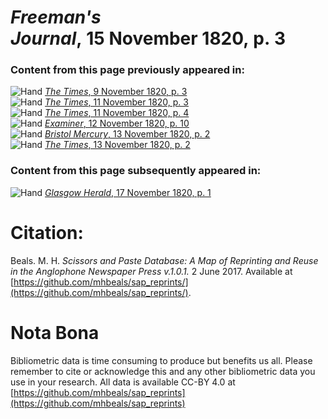 # *Freeman's Journal*, 15 November 1820, p. 3  
  
### Content from this page previously appeared in:  
![Hand](http://scissorsandpaste.net/wp-content/uploads/2017/06/smallhandpointer.png) [*The Times*, 9 November 1820, p. 3](https://mhbeals.github.io/sap_html/The-Times/The-Times-9-November-1820-p-3)  
![Hand](http://scissorsandpaste.net/wp-content/uploads/2017/06/smallhandpointer.png) [*The Times*, 11 November 1820, p. 3](https://mhbeals.github.io/sap_html/The-Times/The-Times-11-November-1820-p-3)  
![Hand](http://scissorsandpaste.net/wp-content/uploads/2017/06/smallhandpointer.png) [*The Times*, 11 November 1820, p. 4](https://mhbeals.github.io/sap_html/The-Times/The-Times-11-November-1820-p-4)  
![Hand](http://scissorsandpaste.net/wp-content/uploads/2017/06/smallhandpointer.png) [*Examiner*, 12 November 1820, p. 10](https://mhbeals.github.io/sap_html/Examiner/Examiner-12-November-1820-p-10)  
![Hand](http://scissorsandpaste.net/wp-content/uploads/2017/06/smallhandpointer.png) [*Bristol Mercury*, 13 November 1820, p. 2](https://mhbeals.github.io/sap_html/Bristol-Mercury/Bristol-Mercury-13-November-1820-p-2)  
![Hand](http://scissorsandpaste.net/wp-content/uploads/2017/06/smallhandpointer.png) [*The Times*, 13 November 1820, p. 2](https://mhbeals.github.io/sap_html/The-Times/The-Times-13-November-1820-p-2)  
  
### Content from this page subsequently appeared in:  
![Hand](http://scissorsandpaste.net/wp-content/uploads/2017/06/smallhandpointer.png) [*Glasgow Herald*, 17 November 1820, p. 1](https://mhbeals.github.io/sap_html/Glasgow-Herald/Glasgow-Herald-17-November-1820-p-1)  


# Citation: 

Beals. M. H. *Scissors and Paste Database: A Map of Reprinting and Reuse in the Anglophone Newspaper Press v.1.0.1.* 2 June 2017. Available at [https://github.com/mhbeals/sap_reprints/](https://github.com/mhbeals/sap_reprints/). 

# Nota Bona

Bibliometric data is time consuming to produce but benefits us all. Please remember to cite or acknowledge this and any other bibliometric data you use in your research. All data is available CC-BY 4.0 at [https://github.com/mhbeals/sap_reprints](https://github.com/mhbeals/sap_reprints)